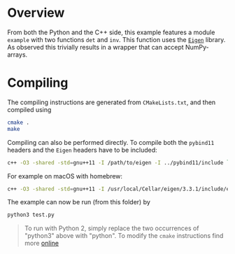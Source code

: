 
# Overview

From both the Python and the C++ side, this example features a module `example` with two functions `det` and `inv`. This function uses the [`Eigen`](http://eigen.tuxfamily.org/index.php?title=Main_Page) library. As observed this trivially results in a wrapper that can accept NumPy-arrays.

# Compiling

The compiling instructions are generated from `CMakeLists.txt`, and then compiled using

```bash
cmake .
make
```

Compiling can also be performed directly. To compile both the `pybind11` headers and the `Eigen` headers have to be included:

```bash
c++ -O3 -shared -std=gnu++11 -I /path/to/eigen -I ../pybind11/include `python3-config --cflags --ldflags --libs` example.cpp -o example.so -fPIC
```

For example on macOS with homebrew:

```bash
c++ -O3 -shared -std=gnu++11 -I /usr/local/Cellar/eigen/3.3.1/include/eigen3 -I ../pybind11/include `python3-config --cflags --ldflags --libs` example.cpp -o example.so -fPIC
```

The example can now be run (from this folder) by

```bash
python3 test.py
```

>   To run with Python 2, simply replace the two occurrences of "python3" above with "python". To modify the `cmake` instructions find more [online](http://pybind11.readthedocs.io/en/master/compiling.html?highlight=cmake)
